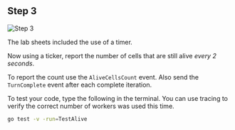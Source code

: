 <!--@include: index.md-->
#

## Step 3

![Step 3](/assets/cw_diagrams-Parallel_3.png)

The lab sheets included the use of a timer.

Now using a ticker, report the number of cells that are still alive *every 2 seconds*.

To report the count use the `AliveCellsCount` event. Also send the `TurnComplete` event after each complete iteration.

To test your code, type the following in the terminal.
You can use tracing to verify the correct number of workers was used this time.

``` bash
go test -v -run=TestAlive
```
